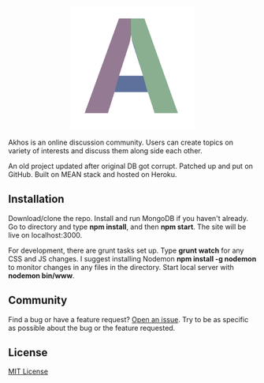 <p align="center">
  <img src="https://raw.githubusercontent.com/evgenyo/akhos/master/public/images/logo.png" width="250">
</p>

Akhos is an online discussion community. Users can create topics on variety of interests and discuss them along side each other. 

An old project updated after original DB got corrupt. Patched up and put on GitHub. Built on MEAN stack and hosted on Heroku.

## Installation
Download/clone the repo. Install and run MongoDB if you haven't already. Go to directory and type **npm install**, and then **npm start**. The site will be live on localhost:3000. 

For development, there are grunt tasks set up. Type **grunt watch** for any CSS and JS changes. I suggest installing Nodemon **npm install -g nodemon** to monitor changes in any files in the directory. Start local server with **nodemon bin/www**.

## Community
Find a bug or have a feature request? [Open an issue](https://github.com/evgenyo/akhos/issues/new). Try to be as specific as possible about the bug or the feature requested.

## License
[MIT License](https://raw.githubusercontent.com/evgenyo/akhos/master/LICENSE.md)
